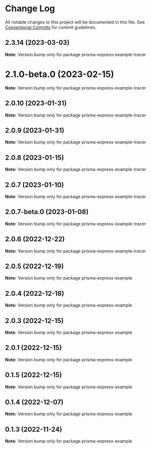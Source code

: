 # Change Log

All notable changes to this project will be documented in this file.
See [Conventional Commits](https://conventionalcommits.org) for commit guidelines.

## 2.3.14 (2023-03-03)

**Note:** Version bump only for package prisma-express-example-tracer





# 2.1.0-beta.0 (2023-02-15)

**Note:** Version bump only for package prisma-express-example-tracer





## 2.0.10 (2023-01-31)

**Note:** Version bump only for package prisma-express-example-tracer





## 2.0.9 (2023-01-31)

**Note:** Version bump only for package prisma-express-example-tracer





## 2.0.8 (2023-01-15)

**Note:** Version bump only for package prisma-express-example-tracer





## 2.0.7 (2023-01-10)

**Note:** Version bump only for package prisma-express-example-tracer





## 2.0.7-beta.0 (2023-01-08)

**Note:** Version bump only for package prisma-express-example-tracer





## 2.0.6 (2022-12-22)

**Note:** Version bump only for package prisma-express-example-tracer





## 2.0.5 (2022-12-19)

**Note:** Version bump only for package prisma-express-example





## 2.0.4 (2022-12-18)

**Note:** Version bump only for package prisma-express-example





## 2.0.3 (2022-12-15)

**Note:** Version bump only for package prisma-express-example





## 2.0.1 (2022-12-15)

**Note:** Version bump only for package prisma-express-example





## 0.1.5 (2022-12-15)

**Note:** Version bump only for package prisma-express-example





## 0.1.4 (2022-12-07)

**Note:** Version bump only for package prisma-express-example





## 0.1.3 (2022-11-24)

**Note:** Version bump only for package prisma-express-example

